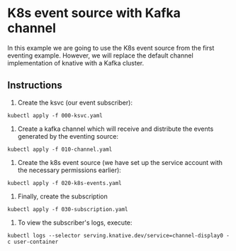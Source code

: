 # K8s event source with Kafka channel

In this example we are going to use the K8s event source from the first eventing example. However, we will replace the default channel implementation of knative with a Kafka cluster.

## Instructions

1. Create the ksvc (our event subscriber):

```
kubectl apply -f 000-ksvc.yaml
```

1. Create a kafka channel which will receive and distribute the events generated by the eventing source:

```
kubectl apply -f 010-channel.yaml
```

1. Create the k8s event source (we have set up the service account with the necessary permissions earlier):

```
kubectl apply -f 020-k8s-events.yaml
```

1. Finally, create the subscription

```
kubectl apply -f 030-subscription.yaml
```

1. To view the subscriber's logs, execute:

```
kubectl logs --selector serving.knative.dev/service=channel-display0 -c user-container
```

